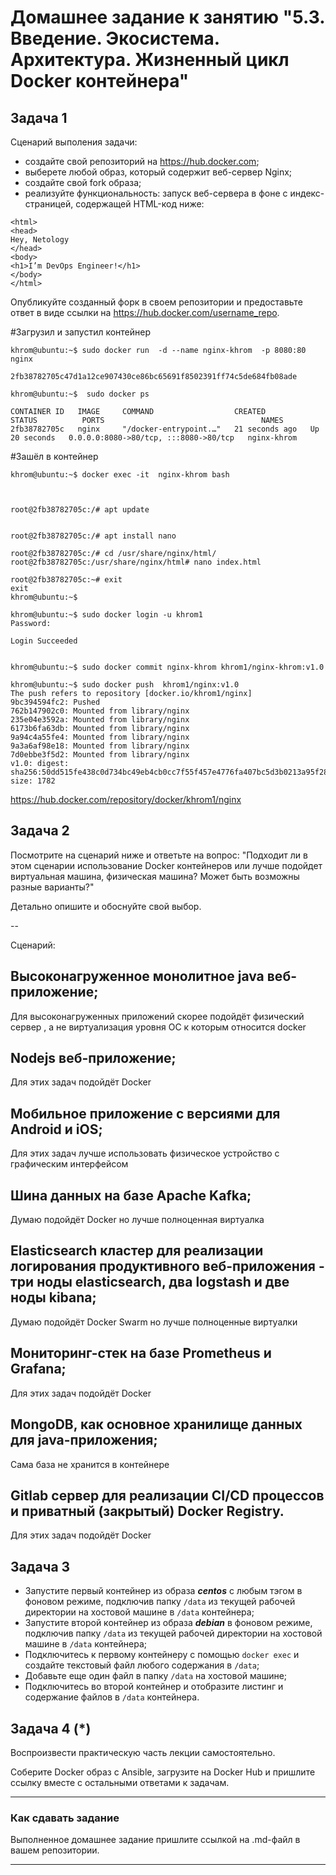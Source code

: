
# Домашнее задание к занятию "5.3. Введение. Экосистема. Архитектура. Жизненный цикл Docker контейнера"


## Задача 1

Сценарий выполения задачи:

- создайте свой репозиторий на https://hub.docker.com;
- выберете любой образ, который содержит веб-сервер Nginx;
- создайте свой fork образа;
- реализуйте функциональность:
запуск веб-сервера в фоне с индекс-страницей, содержащей HTML-код ниже:
```
<html>
<head>
Hey, Netology
</head>
<body>
<h1>I’m DevOps Engineer!</h1>
</body>
</html>
```
Опубликуйте созданный форк в своем репозитории и предоставьте ответ в виде ссылки на https://hub.docker.com/username_repo.

#Загрузил и запустил контейнер 
```
khrom@ubuntu:~$ sudo docker run  -d --name nginx-khrom  -p 8080:80 nginx

2fb38782705c47d1a12ce907430ce86bc65691f8502391ff74c5de684fb08ade

khrom@ubuntu:~$  sudo docker ps

CONTAINER ID   IMAGE     COMMAND                  CREATED          STATUS          PORTS                                   NAMES
2fb38782705c   nginx     "/docker-entrypoint.…"   21 seconds ago   Up 20 seconds   0.0.0.0:8080->80/tcp, :::8080->80/tcp   nginx-khrom
```
#Зашёл в контейнер
```
khrom@ubuntu:~$ docker exec -it  nginx-khrom bash



root@2fb38782705c:/# apt update


root@2fb38782705c:/# apt install nano

root@2fb38782705c:/# cd /usr/share/nginx/html/
root@2fb38782705c:/usr/share/nginx/html# nano index.html

root@2fb38782705c:~# exit
exit
khrom@ubuntu:~$

khrom@ubuntu:~$ sudo docker login -u khrom1
Password:

Login Succeeded


khrom@ubuntu:~$ sudo docker commit nginx-khrom khrom1/nginx-khrom:v1.0

khrom@ubuntu:~$ sudo docker push  khrom1/nginx:v1.0
The push refers to repository [docker.io/khrom1/nginx]
9bc394594fc2: Pushed
762b147902c0: Mounted from library/nginx
235e04e3592a: Mounted from library/nginx
6173b6fa63db: Mounted from library/nginx
9a94c4a55fe4: Mounted from library/nginx
9a3a6af98e18: Mounted from library/nginx
7d0ebbe3f5d2: Mounted from library/nginx
v1.0: digest: sha256:50dd515fe438c0d734bc49eb4cb0cc7f55f457e4776fa407bc5d3b0213a95f28 size: 1782

```
https://hub.docker.com/repository/docker/khrom1/nginx


 ## Задача 2

Посмотрите на сценарий ниже и ответьте на вопрос:
"Подходит ли в этом сценарии использование Docker контейнеров или лучше подойдет виртуальная машина, физическая машина? Может быть возможны разные варианты?"

Детально опишите и обоснуйте свой выбор.

--

Сценарий:

## Высоконагруженное монолитное java веб-приложение;

Для высоконагруженных приложений скорее подойдёт физический сервер , а не виртуализация уровня ОС к которым относится docker
## Nodejs веб-приложение;

Для этих задач подойдёт Docker

## Мобильное приложение c версиями для Android и iOS;

Для этих задач лучше использовать физическое устройство с графическим интерфейсом

## Шина данных на базе Apache Kafka;

Думаю подойдёт Docker но лучше полноценная виртуалка 

## Elasticsearch кластер для реализации логирования продуктивного веб-приложения - три ноды elasticsearch, два logstash и две ноды kibana;

Думаю подойдёт Docker Swarm но лучше полноценные виртуалки

## Мониторинг-стек на базе Prometheus и Grafana;

Для этих задач подойдёт Docker


## MongoDB, как основное хранилище данных для java-приложения;

Сама база не хранится в контейнере 

## Gitlab сервер для реализации CI/CD процессов и приватный (закрытый) Docker Registry.

Для этих задач подойдёт Docker

## Задача 3

- Запустите первый контейнер из образа ***centos*** c любым тэгом в фоновом режиме, подключив папку ```/data``` из текущей рабочей директории на хостовой машине в ```/data``` контейнера;
- Запустите второй контейнер из образа ***debian*** в фоновом режиме, подключив папку ```/data``` из текущей рабочей директории на хостовой машине в ```/data``` контейнера;
- Подключитесь к первому контейнеру с помощью ```docker exec``` и создайте текстовый файл любого содержания в ```/data```;
- Добавьте еще один файл в папку ```/data``` на хостовой машине;
- Подключитесь во второй контейнер и отобразите листинг и содержание файлов в ```/data``` контейнера.

## Задача 4 (*)

Воспроизвести практическую часть лекции самостоятельно.

Соберите Docker образ с Ansible, загрузите на Docker Hub и пришлите ссылку вместе с остальными ответами к задачам.


---

### Как cдавать задание

Выполненное домашнее задание пришлите ссылкой на .md-файл в вашем репозитории.

---
